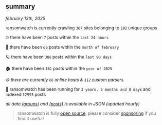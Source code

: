
## summary
_february 13th, 2025_

ransomwatch is currently crawling `367` sites belonging to `182` unique groups

⏲ there have been `7` posts within the `last 24 hours`

🦈 there have been `66` posts within the `month of february`

🪐 there have been `388` posts within the `last 90 days`

🏚 there have been `161` posts within the `year of 2025`

_⚙️ there are currently `66` online hosts & `112` custom parsers._

🦕 ransomwatch has been running for `3 years, 5 months and 8 days` and indexed `12995` posts

_all data  [(groups)](http://https://dataleak.hopeless99.top//groups) and [(posts)](http://https://dataleak.hopeless99.top//posts) is available in JSON (updated hourly)_

> ransomwatch is fully [open source](https://github.com/joshhighet/ransomwatch#ransomwatch--). please consider [sponsoring](https://github.com/sponsors/joshhighet) if you find it useful!
